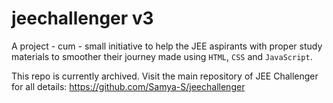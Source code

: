 # jeechallenger v3
 
A project - cum - small initiative to help the JEE aspirants with proper study materials to smoother their journey made using `HTML`, `CSS` and `JavaScript`.

This repo is currently archived. Visit the main repository of JEE Challenger for all details: https://github.com/Samya-S/jeechallenger
